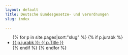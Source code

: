 ```yaml
---
layout: default
Title: Deutsche Bundesgesetze- und verordnungen
slug: index

---
```


<ul>
{% for p in site.pages|sort:"slug" %}
	{% if p.jurabk %}
	<li><a href=".{{ p.url|replace:"index.html","" }}">{{ p.jurabk }}: {{ p.Title }}</a></li>
	{% endif %}
{% endfor %}
</ul>

